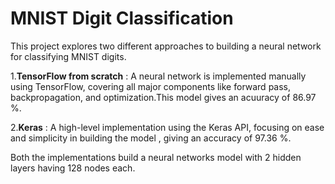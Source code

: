 # MNIST Digit Classification

This project explores two different approaches to building a neural network for classifying MNIST digits.

1.**TensorFlow from scratch** : A neural network is implemented manually using TensorFlow, covering all major components like forward pass, backpropagation, and optimization.This model gives an acuuracy of 86.97 %.

2.**Keras** : A high-level implementation using the Keras API, focusing on ease and simplicity in building the model , giving an accuracy of 97.36 %.

Both the implementations build a neural networks model with 2 hidden layers having 128 nodes each.
